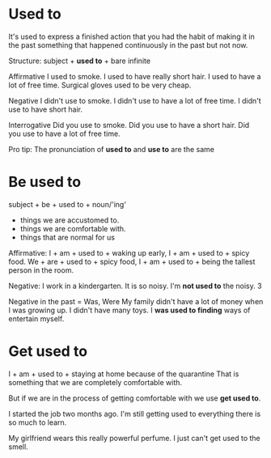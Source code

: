 # Used to

It's used to express a finished action that you had the habit of making it in the past
something that happened continuously in the past but not now.

Structure: subject + **used to** + bare infinite

Affirmative
I used to smoke.
I used to have really short hair.
I used to have a lot of free time.
Surgical gloves used to be very cheap.

Negative
I didn't use to smoke.
I didn't use to have a lot of free time.
I didn't use to have short hair.

Interrogative
Did you use to smoke.
Did you use to have a short hair.
Did you use to have a lot of free time.


Pro tip: The pronunciation of **used to** and **use to** are the same

# Be used to

subject + be + used to + noun/'ing'

- things we are accustomed to.
- things we are comfortable with.
- things that are normal for us

Affirmative:
I  + am  + used to + waking up early,
I  + am + used to + spicy food.
We + are + used to + spicy food,
I + am + used to + being the tallest person in the room.


Negative:
I work in a kindergarten. It is so noisy. I'm **not used to** the noisy. 3

Negative in the past = Was, Were
My family didn't have a lot of money when I was growing up. I didn't have many toys.
I **was used to finding** ways of entertain myself.

# Get used to

I + am + used to + staying at home because of the quarantine 
That is something that we are completely comfortable with.

But if we are in the process of getting comfortable with we use **get used to**.

I started the job two months ago. I'm still getting used to everything there is so much to learn.

My girlfriend wears this really powerful perfume. I just can't get used to the smell.

